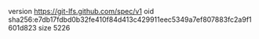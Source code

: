 version https://git-lfs.github.com/spec/v1
oid sha256:e7db17fdbd0b32fe410f84d413c429911eec5349a7ef807883fc2a9f1601d823
size 5226

